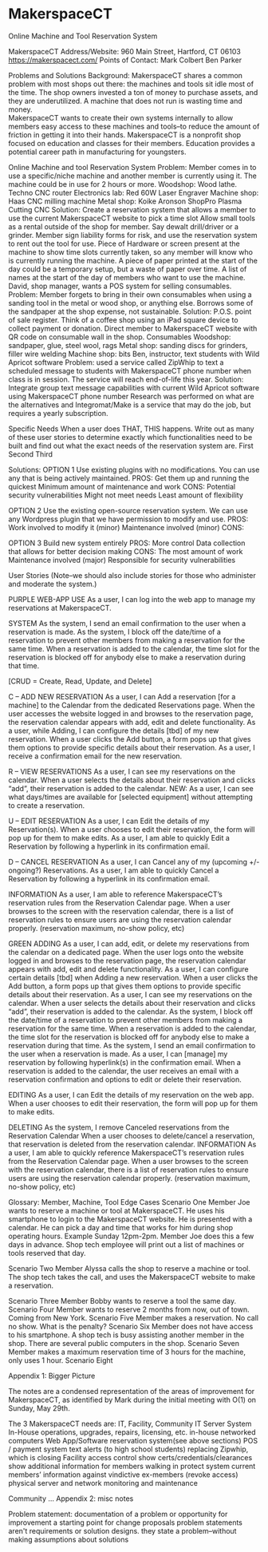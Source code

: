 # MakerspaceCT
Online Machine and Tool Reservation System

MakerspaceCT
Address/Website:
960 Main Street, Hartford, CT 06103
https://makerspacect.com/
Points of Contact:
Mark Colbert
Ben Parker

Problems and Solutions
Background:
MakerspaceCT shares a common problem with most shops out there: the machines and tools sit idle most of the time. The shop owners invested a ton of money to purchase assets, and they are underutilized. A machine that does not run is wasting time and money.  
MakerspaceCT wants to create their own systems internally to allow members easy access to these machines and tools–to reduce the amount of friction in getting it into their hands.
MakerspaceCT is a nonprofit shop focused on education and classes for their members. Education provides a potential career path in manufacturing for youngsters.

Online Machine and tool Reservation System
Problem: Member comes in to use a specific/niche machine and another member is currently using it.  The machine could be in use for 2 hours or more.
Woodshop: Wood lathe.  Techno CNC router
Electronics lab: Red 60W Laser Engraver
Machine shop: Haas CNC milling machine
Metal shop: Koike Aronson ShopPro Plasma Cutting CNC
Solution: Create a reservation system that allows a member to use the current MakerspaceCT website to pick a time slot
Allow small tools as a rental outside of the shop for member.  Say dewalt drill/driver or a grinder.  Member sign liability forms for risk, and use the reservation system to rent out the tool for use.
Piece of Hardware or screen present at the machine to show time slots currently taken, so any member will know who is currently running the machine.  A piece of paper printed at the start of the day could be a temporary setup, but a waste of paper over time.  A list of names at the start of the day of members who want to use the machine.
David, shop manager, wants a POS system for selling consumables.
Problem:  Member forgets to bring in their own consumables when using a sanding tool in the metal or wood shop, or anything else.  Borrows some of the sandpaper at the shop expense, not sustainable.
Solution: P.O.S. point of sale register.  Think of a coffee shop using an iPad square device to collect payment or donation.  Direct member to MakerspaceCT website with QR code on consumable wall in the shop.
Consumables
Woodshop: sandpaper, glue, steel wool, rags
Metal shop: sanding discs for grinders, filler wire welding
Machine shop: bits
Ben, instructor, text students with Wild Apricot software
Problem: used a service called ZipWhip to text a scheduled message to  students with MakerspaceCT phone number when class is in session.  The service will reach end-of-life this year.
Solution: Integrate group text message capabilities with current Wild Apricot software using MakerspaceCT phone number
Research was performed on what are the alternatives and Integromat/Make is a service that may do the job, but requires a yearly subscription.


Specific Needs
When a user does THAT, THIS happens.
Write out as many of these user stories to determine exactly which functionalities need to be built and find out what the exact needs of the reservation system are.
First
Second
Third

Solutions:
OPTION 1
Use existing plugins with no modifications. You can use any that is being actively maintained.
PROS:
Get them up and running the quickest
Minimum amount of maintenance and work
CONS:
Potential security vulnerabilities
Might not meet needs
Least amount of flexibility

OPTION 2
Use the existing open-source reservation system. We can use any Wordpress plugin that we have permission to modify and use.
PROS:
Work involved to modify it (minor)
Maintenance involved (minor)
CONS:



OPTION 3
Build new system entirely
PROS:
More control
Data collection that allows for better decision making
CONS:
The most amount of work
Maintenance involved (major)
Responsible for security vulnerabilities


User Stories
(Note–we should also include stories for those who administer and moderate the system.)

PURPLE
WEB-APP USE
As a user, I can log into the web app to manage my reservations at MakerspaceCT.

SYSTEM
As the system, I send an email confirmation to the user when a reservation is made.
As the system, I block off the date/time of a reservation to prevent other members from making a reservation for the same time.
When a reservation is added to the calendar, the time slot for the reservation is blocked off for anybody else to make a reservation during that time.

[CRUD = Create, Read, Update, and Delete]

C – ADD NEW RESERVATION
As a user, I can Add a reservation [for a machine] to the Calendar from the dedicated Reservations page.
When the user accesses the website logged in and browses to the reservation page, the reservation calendar appears with add, edit and delete functionality.
As a user, while Adding, I can configure the details [tbd] of my new reservation.
When a user clicks the Add button, a form pops up that gives them options to provide specific details about their reservation.
As a user, I receive a confirmation email for the new reservation.

R – VIEW RESERVATIONS
As a user, I can see my reservations on the calendar.
When a user selects the details about their reservation and clicks “add”, their reservation is added to the calendar.
NEW: As a user, I can see what days/times are available for [selected equipment] without attempting to create a reservation.

U – EDIT RESERVATION
As a user, I can Edit the details of my Reservation(s).
When a user chooses to edit their reservation, the form will pop up for them to make edits.
As a user, I am able to quickly Edit a Reservation by following a hyperlink in its confirmation email.

D – CANCEL RESERVATION
As a user, I can Cancel any of my (upcoming +/- ongoing?) Reservations.
As a user, I am able to quickly Cancel a Reservation by following a hyperlink in its confirmation email.

INFORMATION
As a user, I am able to reference MakerspaceCT’s reservation rules from the Reservation Calendar page.
When a user browses to the screen with the reservation calendar, there is a list of reservation rules to ensure users are using the reservation calendar properly. (reservation maximum, no-show policy, etc)

GREEN
ADDING
As a user, I can add, edit, or delete my reservations from the calendar on a dedicated page.
When the user logs onto the website logged in and browses to the reservation page, the reservation calendar appears with add, edit and delete functionality.
As a user, I can configure certain details [tbd] when Adding a new reservation.
When a user clicks the Add button, a form pops up that gives them options to provide specific details about their reservation.
As a user, I can see my reservations on the calendar.
When a user selects the details about their reservation and clicks “add”, their reservation is added to the calendar.
As the system, I block off the date/time of a reservation to prevent other members from making a reservation for the same time.
When a reservation is added to the calendar, the time slot for the reservation is blocked off for anybody else to make a reservation during that time.
As the system, I send an email confirmation to the user when a reservation is made.
As a user, I can [manage] my reservation by following hyperlink(s) in the confirmation email.
When a reservation is added to the calendar, the user receives an email with a reservation confirmation and options to edit or delete their reservation.

EDITING
As a user, I can Edit the details of my reservation on the web app.
When a user chooses to edit their reservation, the form will pop up for them to make edits.

DELETING
As the system, I remove Canceled reservations from the Reservation Calendar
When a user chooses to delete/cancel a reservation, that reservation is deleted from the reservation calendar.
INFORMATION
As a user, I am able to quickly reference MakerspaceCT’s reservation rules from the Reservation Calendar page.
When a user browses to the screen with the reservation calendar, there is a list of reservation rules to ensure users are using the reservation calendar properly. (reservation maximum, no-show policy, etc)



Glossary: Member, Machine, Tool
Edge Cases
Scenario One
    Member Joe wants to reserve a machine or tool at MakerspaceCT.  He uses his smartphone to login to the MakerspaceCT website.  He is presented with a calendar.  He can pick a day and time that works for him during shop operating hours.  Example Sunday 12pm-2pm. Member Joe does this a few days in advance.  Shop tech employee will print out a list of machines or tools reserved that day.

Scenario Two
    Member Alyssa calls the shop to reserve a machine or tool.  The shop tech takes the call, and uses the MakerspaceCT website to make a reservation.

Scenario Three
    Member Bobby wants to reserve a tool the same day.
Scenario Four
    Member wants to reserve 2 months from now, out of town.  Coming from New York.
Scenario Five
    Member makes a reservation.  No call no show.  What is the penalty?
Scenario Six
    Member does not have access to his smartphone.  A shop tech is busy assisting another member in the shop.  There are several public computers in the shop.
Scenario Seven
    Member makes a maximum reservation time of 3 hours for the machine, only uses 1 hour.
Scenario Eight


Appendix 1: Bigger Picture 

The notes are a condensed representation of the areas of improvement for MakerspaceCT, as identified by Mark during the initial meeting with O(1) on Sunday, May 29th.

The 3 MakerspaceCT needs are: 
IT, Facility, Community
IT
Server System In-House
operations, upgrades, repairs, licensing, etc.
in-house networked computers
Web App/Software
reservation system(see above sections)
POS / payment system
text alerts (to high school students)
replacing Zipwhip, which is closing
Facility
access control
show certs/credentials/clearances
show additional information for members walking in
protect system
current members’ information
against vindictive ex-members (revoke access)
physical server and network monitoring and maintenance

Community
…
Appendix 2: misc notes

Problem statement: 
documentation of a problem or opportunity for improvement
a starting point for change proposals
problem statements aren't requirements or solution designs. 
they state a problem–without making assumptions about solutions
